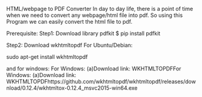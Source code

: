 HTML/webpage to PDF Converter
In day to day life, there is a point of time when we need to convert any webpage/html file into pdf. So using this Program we can easily convert the html file to pdf.

Prerequisite:
Step1: Download library pdfkit
$ pip install pdfkit

Step2: Download wkhtmltopdf
For Ubuntu/Debian:

 sudo apt-get install wkhtmltopdf
 
 and for windows:
 For Windows:
(a)Download link: WKHTMLTOPDFFor Windows:
(a)Download link: WKHTMLTOPDFhttps://github.com/wkhtmltopdf/wkhtmltopdf/releases/download/0.12.4/wkhtmltox-0.12.4_msvc2015-win64.exe
